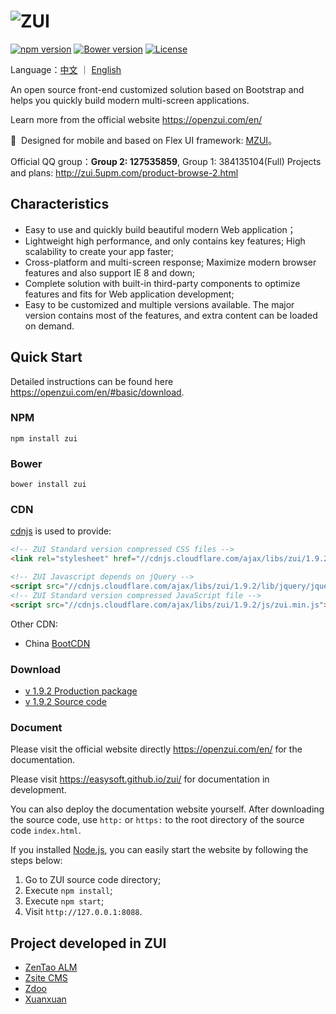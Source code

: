 # ![ZUI](https://raw.githubusercontent.com/easysoft/zui/master/docs/img/zui-logo-48.png)

[![npm version](https://badge.fury.io/js/zui.svg)](https://badge.fury.io/js/zui)
[![Bower version](https://badge.fury.io/bo/zui.svg)](https://badge.fury.io/bo/zui)
[![License](https://img.shields.io/badge/license-MIT-blue.svg)](https://github.com/easysoft/zui/blob/master/LICENSE)

Language：[中文](https://github.com/easysoft/zui/blob/master/README.md) ｜ [English](https://github.com/easysoft/zui/blob/master/en/README.md)

An open source front-end customized solution based on Bootstrap and helps you quickly build modern multi-screen applications.

Learn more from the official website  https://openzui.com/en/

💎 &nbsp;Designed for mobile and based on Flex UI framework: [MZUI](https://openzui.com/m/)。

Official QQ group：**Group 2: 127535859**, Group 1: 384135104(Full)
Projects and plans: http://zui.5upm.com/product-browse-2.html

## Characteristics

- Easy to use and quickly build beautiful modern Web application；
- Lightweight high performance, and only contains key features; High scalability to create your app faster;
- Cross-platform and multi-screen response; Maximize modern browser features and also support IE 8 and down;
- Complete solution with built-in third-party components to optimize features and fits for Web application development;
- Easy to be customized and multiple versions available. The major version contains most of the features, and extra content can be loaded on demand.

## Quick Start

Detailed instructions can be found here https://openzui.com/en/#basic/download.

### NPM

```
npm install zui
```

### Bower

```
bower install zui
```

### CDN

<a href="https://cdnjs.com/libraries/zui" target="_blank">cdnjs</a> is used to provide:

```html
<!-- ZUI Standard version compressed CSS files -->
<link rel="stylesheet" href="//cdnjs.cloudflare.com/ajax/libs/zui/1.9.2/css/zui.min.css">

<!-- ZUI Javascript depends on jQuery -->
<script src="//cdnjs.cloudflare.com/ajax/libs/zui/1.9.2/lib/jquery/jquery.js"></script>
<!-- ZUI Standard version compressed JavaScript file -->
<script src="//cdnjs.cloudflare.com/ajax/libs/zui/1.9.2/js/zui.min.js"></script>
```

Other CDN:

 - China <a href="http://www.bootcdn.cn/" target="_blank">BootCDN</a>

### Download

 - [v 1.9.2 Production package](https://github.com/easysoft/zui/releases/download/v1.9.2/zui-1.9.2-dist.zip)
 - [v 1.9.2 Source code](https://github.com/easysoft/zui/archive/v1.9.2.zip)

### Document

Please visit the official website directly https://openzui.com/en/ for the documentation.

Please visit https://easysoft.github.io/zui/ for documentation in development.

You can also deploy the documentation website yourself. After downloading the source code, use `http:` or `https:` to the root directory of the source code `index.html`.

If you installed [Node.js](https://nodejs.org/), you can easily start the website by following the steps below:

1. Go to ZUI source code directory;
2. Execute `npm install`;
3. Execute `npm start`;
4. Visit `http://127.0.0.1:8088`.

## Project developed in ZUI

- [ZenTao ALM](https://www.zentao.pm)
- [Zsite CMS](https://www.zsite.net)
- [Zdoo](https://www.zdoo.org)
- [Xuanxuan](https://xuanim.com)
